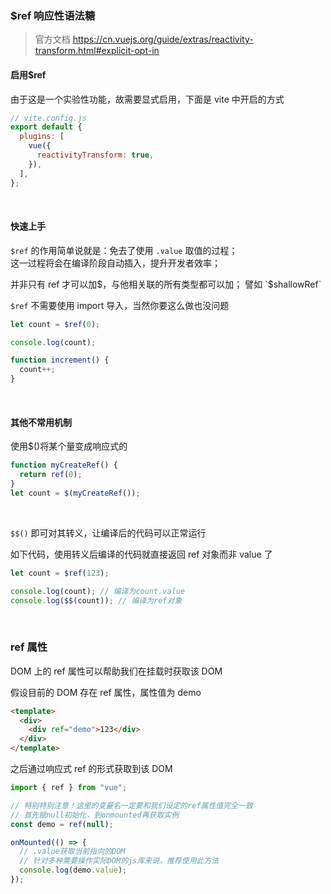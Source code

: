 ### $ref 响应性语法糖

> 官方文档 https://cn.vuejs.org/guide/extras/reactivity-transform.html#explicit-opt-in

#### 启用$ref

由于这是一个实验性功能，故需要显式启用，下面是 vite 中开启的方式

```js
// vite.config.js
export default {
  plugins: [
    vue({
      reactivityTransform: true,
    }),
  ],
};
```

<br>

#### 快速上手

`$ref` 的作用简单说就是：免去了使用 `.value` 取值的过程；  
这一过程将会在编译阶段自动插入，提升开发者效率；

并非只有 ref 才可以加$，与他相关联的所有类型都可以加；  
譬如 `$shallowRef`

`$ref` 不需要使用 import 导入，当然你要这么做也没问题

```js
let count = $ref(0);

console.log(count);

function increment() {
  count++;
}
```

<br>

#### 其他不常用机制

使用$()将某个量变成响应式的

```js
function myCreateRef() {
  return ref(0);
}
let count = $(myCreateRef());
```

<br>

`$$()` 即可对其转义，让编译后的代码可以正常运行

如下代码，使用转义后编译的代码就直接返回 ref 对象而非 value 了

```js
let count = $ref(123);

console.log(count); // 编译为count.value
console.log($$(count)); // 编译为ref对象
```

<br>

### ref 属性

DOM 上的 ref 属性可以帮助我们在挂载时获取该 DOM

假设目前的 DOM 存在 ref 属性，属性值为 demo

```html
<template>
  <div>
    <div ref="demo">123</div>
  </div>
</template>
```

之后通过响应式 ref 的形式获取到该 DOM

```js
import { ref } from "vue";

// 特别特别注意！这里的变量名一定要和我们设定的ref属性值完全一致
// 首先赋null初始化，到onmounted再获取实例
const demo = ref(null);

onMounted(() => {
  // .value获取当前指向的DOM
  // 针对多种需要操作实际DOM的js库来说，推荐使用此方法
  console.log(demo.value);
});
```

<br>
